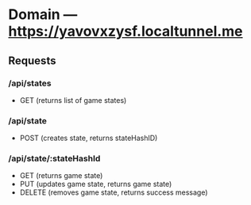 # Domain — https://yavovxzysf.localtunnel.me


## Requests

### /api/states
- GET (returns list of game states)

### /api/state
- POST (creates state, returns stateHashID)

### /api/state/:stateHashId
- GET (returns game state)
- PUT (updates game state, returns game state)
- DELETE (removes game state, returns success message)
